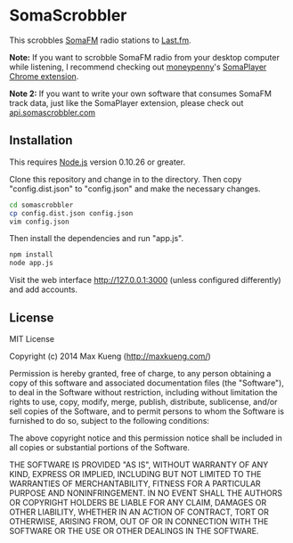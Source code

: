 SomaScrobbler
=============

This scrobbles [SomaFM](http://somafm.com/) radio stations to
[Last.fm](http://www.last.fm/).

**Note:** If you want to scrobble SomaFM radio from your desktop computer while
listening, I recommend checking out [moneypenny](https://github.com/moneypenny)'s
[SomaPlayer Chrome extension](https://chrome.google.com/webstore/detail/somaplayer/dpcghdgbhjkihgnnbojldhjmcbieofgo).

**Note 2:** If you want to write your own software that consumes SomaFM track data,
just like the SomaPlayer extension, please check out [api.somascrobbler.com](http://api.somascrobbler.com/)

## Installation

This requires [Node.js](http://nodejs.org/) version 0.10.26 or greater.

Clone this repository and change in to the directory.
Then copy "config.dist.json" to "config.json" and make the necessary
changes.

```bash
cd somascrobbler
cp config.dist.json config.json
vim config.json
```

Then install the dependencies and run "app.js".

```bash
npm install
node app.js
```

Visit the web interface http://127.0.0.1:3000 (unless configured
differently) and add accounts.

## License

MIT License

Copyright (c) 2014 Max Kueng (http://maxkueng.com/)

Permission is hereby granted, free of charge, to any person obtaining
a copy of this software and associated documentation files (the
"Software"), to deal in the Software without restriction, including
without limitation the rights to use, copy, modify, merge, publish,
distribute, sublicense, and/or sell copies of the Software, and to
permit persons to whom the Software is furnished to do so, subject to
the following conditions:

The above copyright notice and this permission notice shall be
included in all copies or substantial portions of the Software.

THE SOFTWARE IS PROVIDED "AS IS", WITHOUT WARRANTY OF ANY KIND,
EXPRESS OR IMPLIED, INCLUDING BUT NOT LIMITED TO THE WARRANTIES OF
MERCHANTABILITY, FITNESS FOR A PARTICULAR PURPOSE AND
NONINFRINGEMENT. IN NO EVENT SHALL THE AUTHORS OR COPYRIGHT HOLDERS BE
LIABLE FOR ANY CLAIM, DAMAGES OR OTHER LIABILITY, WHETHER IN AN ACTION
OF CONTRACT, TORT OR OTHERWISE, ARISING FROM, OUT OF OR IN CONNECTION
WITH THE SOFTWARE OR THE USE OR OTHER DEALINGS IN THE SOFTWARE.

